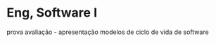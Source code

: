 # Eng, Software I

<provas>
prova
avaliação - apresentação modelos de ciclo de vida de software 

<trabalhos>

<ppi>

<Qualitativa>